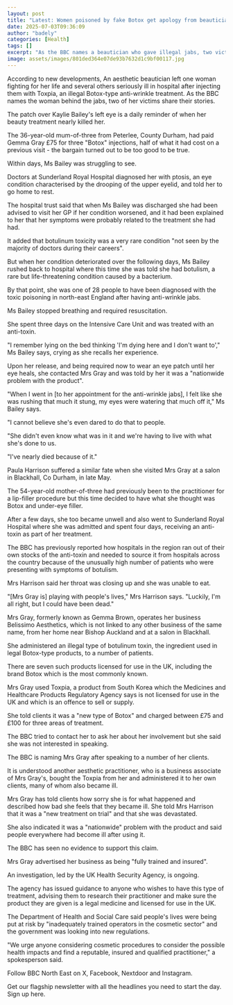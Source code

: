 ```yaml
---
layout: post
title: "Latest: Women poisoned by fake Botox get apology from beautician"
date: 2025-07-03T09:36:09
author: "badely"
categories: [Health]
tags: []
excerpt: "As the BBC names a beautician who gave illegal jabs, two victims share their story."
image: assets/images/801ded364e07de93b7632d1c9bf00117.jpg
---
```


According to new developments, An aesthetic beautician left one woman fighting for her life and several others seriously ill in hospital after injecting them with Toxpia, an illegal Botox-type anti-wrinkle treatment. As the BBC names the woman behind the jabs, two of her victims share their stories.

The patch over Kaylie Bailey's left eye is a daily reminder of when her beauty treatment nearly killed her.

The 36-year-old mum-of-three from Peterlee, County Durham, had paid Gemma Gray £75 for three "Botox" injections, half of what it had cost on a previous visit - the bargain turned out to be too good to be true.

Within days, Ms Bailey was struggling to see.

Doctors at Sunderland Royal Hospital diagnosed her with ptosis, an eye condition characterised by the drooping of the upper eyelid, and told her to go home to rest. 

The hospital trust said that when Ms Bailey was discharged she had been advised to visit her GP if her condition worsened, and it had been explained to her that her symptoms were probably related to the treatment she had had.

It added that botulinum toxicity was a very rare condition "not seen by the majority of doctors during their careers".

But when her condition deteriorated over the following days, Ms Bailey rushed back to hospital where this time she was told she had botulism, a rare but life-threatening condition caused by a bacterium.

By that point, she was one of 28 people to have been diagnosed with the toxic poisoning in north-east England after having anti-wrinkle jabs.

Ms Bailey stopped breathing and required resuscitation. 

She spent three days on the Intensive Care Unit and was treated with an anti-toxin.

"I remember lying on the bed thinking 'I'm dying here and I don't want to'," Ms Bailey says, crying as she recalls her experience. 

Upon her release, and being required now to wear an eye patch until her eye heals, she contacted Mrs Gray and was told by her it was a "nationwide problem with the product". 

"When I went in [to her appointment for the anti-wrinkle jabs], I felt like she was rushing that much it stung, my eyes were watering that much off it," Ms Bailey says.

"I cannot believe she's even dared to do that to people. 

"She didn't even know what was in it and we're having to live with what she's done to us. 

"I've nearly died because of it." 

Paula Harrison suffered a similar fate when she visited Mrs Gray at a salon in Blackhall, Co Durham, in late May.

The 54-year-old mother-of-three had previously been to the practitioner for a lip-filler procedure but this time decided to have what she thought was Botox and under-eye filler.

After a few days, she too became unwell and also went to Sunderland Royal Hospital where she was admitted and spent four days, receiving an anti-toxin as part of her treatment. 

The BBC has previously reported how hospitals in the region ran out of their own stocks of the anti-toxin and needed to source it from hospitals across the country because of the unusually high number of patients who were presenting with symptoms of botulism. 

Mrs Harrison said her throat was closing up and she was unable to eat. 

"[Mrs Gray is] playing with people's lives," Mrs Harrison says. "Luckily, I'm all right, but I could have been dead."

Mrs Gray, formerly known as Gemma Brown, operates her business Belissimo Aesthetics, which is not linked to any other business of the same name, from her home near Bishop Auckland and at a salon in Blackhall.

She administered an illegal type of botulinum toxin, the ingredient used in legal Botox-type products, to a number of patients.

There are seven such products licensed for use in the UK, including the brand Botox which is the most commonly known. 

Mrs Gray used Toxpia, a product from South Korea which the Medicines and Healthcare Products Regulatory Agency says is not licensed for use in the UK and which is an offence to sell or supply.

She told clients it was a "new type of Botox" and charged between £75 and £100 for three areas of treatment. 

The BBC tried to contact her to ask her about her involvement but she said she was not interested in speaking. 

The BBC is naming Mrs Gray after speaking to a number of her clients. 

It is understood another aesthetic practitioner, who is a business associate of Mrs Gray's, bought the Toxpia from her and administered it to her own clients, many of whom also became ill.

Mrs Gray has told clients how sorry she is for what happened and described how bad she feels that they became ill. She told Mrs Harrison that it was a "new treatment on trial" and that she was devastated.

She also indicated it was a "nationwide" problem with the product and said people everywhere had become ill after using it. 

The BBC has seen no evidence to support this claim. 

Mrs Gray advertised her business as being "fully trained and insured". 

An investigation, led by the UK Health Security Agency, is ongoing. 

The agency has issued guidance to anyone who wishes to have this type of treatment, advising them to research their practitioner and make sure the product they are given is a legal medicine and licensed for use in the UK. 

The Department of Health and Social Care said people's lives were being put at risk by "inadequately trained operators in the cosmetic sector" and the government was looking into new regulations.

"We urge anyone considering cosmetic procedures to consider the possible health impacts and find a reputable, insured and qualified practitioner," a spokesperson said.

Follow BBC North East on X, Facebook, Nextdoor and Instagram.

Get our flagship newsletter with all the headlines you need to start the day. Sign up here.

